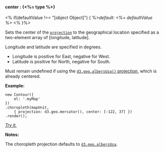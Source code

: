 #### **center** : {<%= type %>}

<% if(defaultValue !== "[object Object]") { %>*default: <%= defaultValue %>* <% }%>

Sets the center of the [`projection`](#geo_config/config.choropleth.projection) to the geographical location specified as a two-element array of [longitude, latitude].

Longitude and latitude are specified in degrees. 

* Longitude is positive for East, negative for West.
* Latitude is positive for North, negative for South.

Must remain undefined if using the [`d3.geo.albersUsa()` projection](#geo_config/config.choropleth.projection), which is already centered.

**Example:**

	new Contour({
		el: '.myMap'
	})
	.choropleth(mapUnit,
		{ projection: d3.geo.mercator(), center: [-122, 37] })
	.render();

*[Try it.](<%= jsFiddleLink %>)*

**Notes:**

The choropleth projection defaults to [`d3.geo.albersUsa`](https://github.com/mbostock/d3/wiki/Geo-Projections). 


